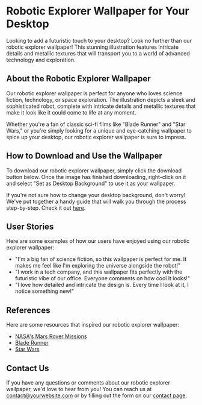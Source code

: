 <!--
Write me content for website with wallpaper which alt text is:

"An illustration of a robotic explorer, with metallic textures and intricate details."

The name/title of the page should not be 1:1 copy of the alt text but rather a real content of the website which is using this wallpaper.

- Use markdown format 
- Start with the heading
- The content should look like a real website 
- Include real sections like references, contact, user stories, etc. use things relevant to the page purpose.
- Feel free to use structure like headings, bullets, numbering, blockquotes, paragraphs, horizontal lines, etc.
- You can use formatting like bold or _italic_
- You can include UTF-8 emojis
- Links should be only #hash anchors (and you can refer to the document itself)
- Do not include images
-->

<!--font:Poppins-->

# Robotic Explorer Wallpaper for Your Desktop

Looking to add a futuristic touch to your desktop? Look no further than our robotic explorer wallpaper! This stunning illustration features intricate details and metallic textures that will transport you to a world of advanced technology and exploration.

## About the Robotic Explorer Wallpaper

Our robotic explorer wallpaper is perfect for anyone who loves science fiction, technology, or space exploration. The illustration depicts a sleek and sophisticated robot, complete with intricate details and metallic textures that make it look like it could come to life at any moment.

Whether you're a fan of classic sci-fi films like "Blade Runner" and "Star Wars," or you're simply looking for a unique and eye-catching wallpaper to spice up your desktop, our robotic explorer wallpaper is sure to impress.

## How to Download and Use the Wallpaper

To download our robotic explorer wallpaper, simply click the download button below. Once the image has finished downloading, right-click on it and select "Set as Desktop Background" to use it as your wallpaper.

If you're not sure how to change your desktop background, don't worry! We've put together a handy guide that will walk you through the process step-by-step. Check it out [here](#desktop-background-guide).

## User Stories

Here are some examples of how our users have enjoyed using our robotic explorer wallpaper:

- "I'm a big fan of science fiction, so this wallpaper is perfect for me. It makes me feel like I'm exploring the universe alongside the robot!"
- "I work in a tech company, and this wallpaper fits perfectly with the futuristic vibe of our office. Everyone comments on how cool it looks!"
- "I love how detailed and intricate the design is. Every time I look at it, I notice something new!"

## References

Here are some resources that inspired our robotic explorer wallpaper:

- [NASA's Mars Rover Missions](https://mars.nasa.gov/mer/home/)
- [Blade Runner](https://www.imdb.com/title/tt0083658/)
- [Star Wars](https://www.starwars.com/)

## Contact Us

If you have any questions or comments about our robotic explorer wallpaper, we'd love to hear from you! You can reach us at [contact@yourwebsite.com](mailto:contact@yourwebsite.com) or by filling out the form on our [contact page](#contact).
